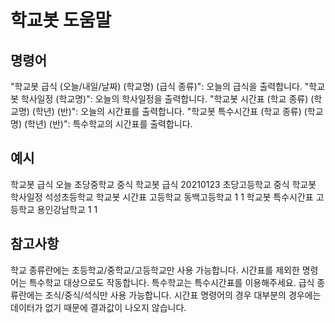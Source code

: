 # 학교봇 도움말
## 명령어
"학교봇 급식 (오늘/내일/날짜) (학교명) (급식 종류)": 오늘의 급식을 출력합니다.
"학교봇 학사일정 (학교명)": 오늘의 학사일정을 출력합니다.
"학교봇 시간표 (학교 종류) (학교명) (학년) (반)": 오늘의 시간표를 출력합니다.
"학교봇 특수시간표 (학교 종류) (학교명) (학년) (반)": 특수학교의 시간표를 출력합니다.
## 예시
학교봇 급식 오늘 초당중학교 중식
학교봇 급식 20210123 초당고등학교 중식
학교봇 학사일정 석성초등학교
학교봇 시간표 고등학교 동백고등학교 1 1
학교봇 특수시간표 고등학교 용인강남학교 1 1
## 참고사항
학교 종류란에는 초등학교/중학교/고등학교만 사용 가능합니다.
시간표를 제외한 명령어는 특수학교 대상으로도 작동합니다. 특수학교는 특수시간표를 이용해주세요.
급식 종류란에는 조식/중식/석식만 사용 가능합니다.
시간표 명령어의 경우 대부분의 경우에는 데이터가 없기 때문에 결과값이 나오지 않습니다.